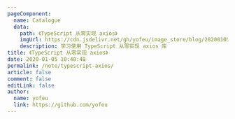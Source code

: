 ```yaml
---
pageComponent:
  name: Catalogue
  data:
    path: 《TypeScript 从零实现 axios》
    imgUrl: https://cdn.jsdelivr.net/gh/yofeu/image_store/blog/20200105104632.png
    description: 学习使用 TypeScript 从零实现 axios 库
title: 《TypeScript 从零实现 axios》
date: 2020-01-05 10:40:48
permalink: /note/typescript-axios/
article: false
comment: false
editLink: false
author:
  name: yofeu
  link: https://github.com/yofeu
---
```

